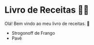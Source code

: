 # Livro de Receitas :woman_cook:

Olá! Bem vindo ao meu livro de receitas. :wave:

- Strogonoff de Frango
- Pavê
